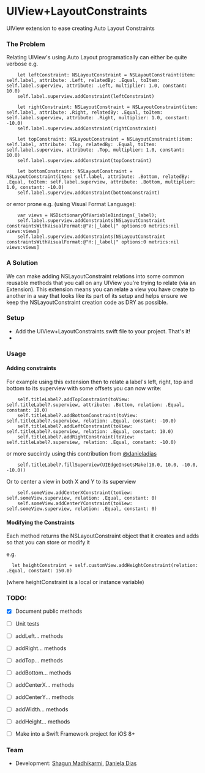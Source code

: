 UIView+LayoutConstraints
=======================

UIView extension to ease creating Auto Layout Constraints

### The Problem

Relating UIView's using Auto Layout programatically can either be quite verbose e.g. 

        let leftConstraint: NSLayoutConstraint = NSLayoutConstraint(item: self.label, attribute: .Left, relatedBy: .Equal, toItem: self.label.superview, attribute: .Left, multiplier: 1.0, constant: 10.0)
        self.label.superview.addConstraint(leftConstraint)
        
        let rightConstraint: NSLayoutConstraint = NSLayoutConstraint(item: self.label, attribute: .Right, relatedBy: .Equal, toItem: self.label.superview, attribute: .Right, multiplier: 1.0, constant: -10.0)
        self.label.superview.addConstraint(rightConstraint)
        
        let topConstraint: NSLayoutConstraint = NSLayoutConstraint(item: self.label, attribute: .Top, relatedBy: .Equal, toItem: self.label.superview, attribute: .Top, multiplier: 1.0, constant: 10.0)
        self.label.superview.addConstraint(topConstraint)
        
        let bottomConstraint: NSLayoutConstraint = NSLayoutConstraint(item: self.label, attribute: .Bottom, relatedBy: .Equal, toItem: self.label.superview, attribute: .Bottom, multiplier: 1.0, constant: -10.0)
        self.label.superview.addConstraint(bottomConstraint)

or error prone e.g. (using Visual Format Language):

        var views = NSDictionaryOfVariableBindings(_label);
        self.label.superview.addConstraints(NSLayoutConstraint constraintsWithVisualFormat:@"V:|_label|" options:0 metrics:nil views:views]
        self.label.superview.addConstraints(NSLayoutConstraint constraintsWithVisualFormat:@"H:|_label|" options:0 metrics:nil views:views]        

### A Solution

We can make adding NSLayoutConstraint relations into some common reusable methods that you call on any UIView you're trying to relate (via an Extension). This extension means you can relate a view you have create to another in a way that looks like its part of its setup and helps ensure we keep the NSLayoutConstraint creation code as DRY as possible.

### Setup
- Add the UIView+LayoutConstraints.swift file to your project. That's it!
- 
### Usage

#### Adding constraints

For example using this extension then to relate a label's left, right, top and bottom to its superview with some offsets you can now write:

        self.titleLabel?.addTopConstraint(toView: self.titleLabel?.superview, attribute: .Bottom, relation: .Equal, constant: 10.0)
        self.titleLabel?.addBottomConstraint(toView: self.titleLabel?.superview, relation: .Equal, constant: -10.0)
        self.titleLabel?.addLeftConstraint(toView: self.titleLabel?.superview, relation: .Equal, constant: 10.0)
        self.titleLabel?.addRightConstraint(toView: self.titleLabel?.superview, relation: .Equal, constant: -10.0)

or more succintly using this contribution from <a href="https://github.com/danieladias">@danieladias</a>

        self.titleLabel?.fillSuperView(UIEdgeInsetsMake(10.0, 10.0, -10.0, -10.0))

Or to center a view in both X and Y to its superview

        self.someView.addCenterXConstraint(toView: self.someView.superview, relation: .Equal, constant: 0)
        self.someView.addCenterYConstraint(toView: self.someView.superview, relation: .Equal, constant: 0)

#### Modifying the Constraints

Each method returns the NSLayoutConstraint object that it creates and adds so that you can store or modify it  

e.g. 

      let heightConstraint = self.customView.addHeightConstraint(relation: .Equal, constant: 150.0)

(where heightConstraint is a local or instance variable)

### TODO:
- [X] Document public methods
- [ ] Unit tests
 - [ ] addLeft... methods
 - [ ] addRight... methods
 - [ ] addTop... methods
 - [ ] addBottom... methods
 - [ ] addCenterX... methods
 - [ ] addCenterY... methods
 - [ ] addWidth... methods
 - [ ] addHeight... methods
- [ ] Make into a Swift Framework project for iOS 8+


### Team
* Development: [Shagun Madhikarmi](mailto:shagun@ustwo.com?subject=autolayout-helper), [Daniela Dias](mailto:daniela@ustwo.com?subject=autolayout-helper)
